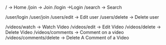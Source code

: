 / -> Home
/join -> Join
/login ->Login
/search -> Search

/user/login
/user/join
/users/edit -> Edit user
/users/delete -> Delete user

/videos/watch -> Watch Video
/videos/edit -> Edit Video
/videos/delete -> Delete Video
/videos/comments -> Comment on a video
/videos/comments/delete -> Delete A Comment of a Video

